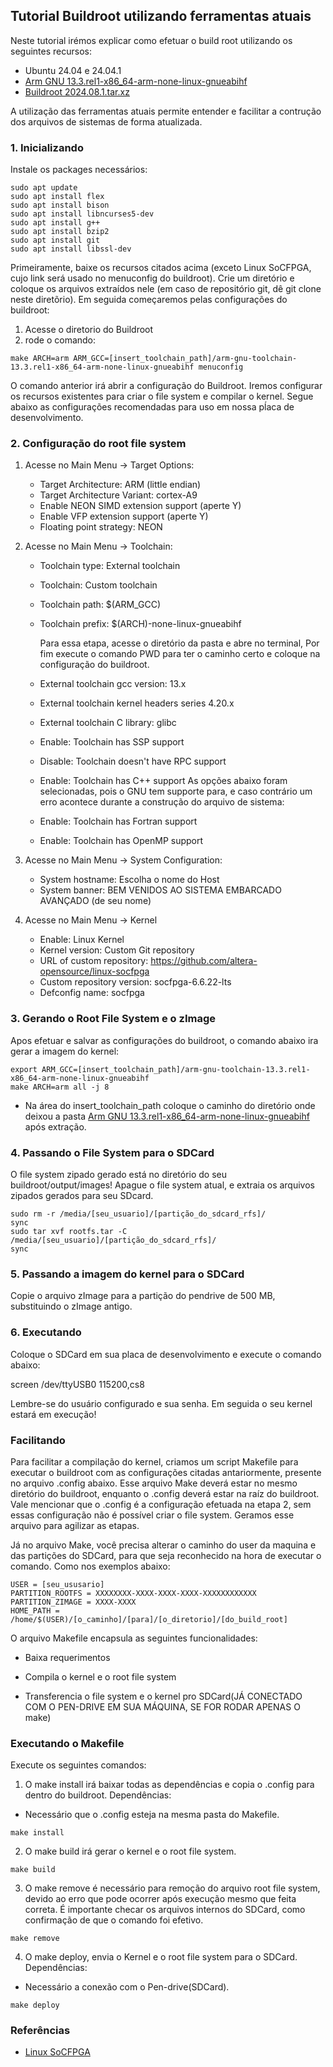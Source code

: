 ## Tutorial Buildroot utilizando ferramentas atuais

Neste tutorial irémos explicar como efetuar o build root utilizando os seguintes recursos:

- Ubuntu 24.04 e 24.04.1
- [Arm GNU 13.3.rel1-x86_64-arm-none-linux-gnueabihf](https://developer.arm.com/downloads/-/arm-gnu-toolchain-downloads)
- [Buildroot 2024.08.1.tar.xz](https://buildroot.org/downloads/)


A utilização das ferramentas atuais permite entender e facilitar a contrução dos arquivos de sistemas de forma atualizada.

### 1. Inicializando

Instale os packages necessários:
```
sudo apt update
sudo apt install flex
sudo apt install bison
sudo apt install libncurses5-dev
sudo apt install g++
sudo apt install bzip2
sudo apt install git
sudo apt install libssl-dev
```

Primeiramente, baixe os recursos citados acima (exceto Linux SoCFPGA, cujo link será usado no menuconfig do buildroot). Crie um diretório e coloque os arquivos extraídos nele (em caso de repositório git, dê git clone neste diretõrio). Em seguida começaremos pelas configurações do buildroot:

1. Acesse o diretorio do Buildroot
2. rode o comando: 
```
make ARCH=arm ARM_GCC=[insert_toolchain_path]/arm-gnu-toolchain-13.3.rel1-x86_64-arm-none-linux-gnueabihf menuconfig
```



O comando anterior irá abrir a configuração do Buildroot. Iremos configurar os recursos existentes para criar o file system e compilar o kernel. Segue abaixo as configurações recomendadas para uso em nossa pĺaca de desenvolvimento.

### 2. Configuração do root file system

1. Acesse no Main Menu -> Target Options:
    - Target Architecture: ARM (little endian)
    - Target Architecture Variant: cortex-A9
    - Enable NEON SIMD extension support (aperte Y)
    - Enable VFP extension support (aperte Y)
    - Floating point strategy: NEON

2. Acesse no Main Menu -> Toolchain:
    - Toolchain type: External toolchain
    - Toolchain: Custom toolchain
    - Toolchain path: $(ARM_GCC)
    - Toolchain prefix: $(ARCH)-none-linux-gnueabihf 
        
        Para essa etapa, acesse o diretório da pasta e abre no terminal, Por fim execute o comando PWD para ter o caminho certo e coloque na configuração do buildroot.
    - External toolchain gcc version: 13.x
    - External toolchain kernel headers series 4.20.x
    - External toolchain C library: glibc
    - Enable: Toolchain has SSP support
    - Disable: Toolchain doesn't have RPC support
    - Enable: Toolchain has C++ support
    As opções abaixo foram selecionadas, pois o GNU tem supporte para, e caso contrário um erro acontece durante a construção do arquivo de sistema:
    - Enable: Toolchain has Fortran support
    - Enable: Toolchain has OpenMP support

3. Acesse no Main Menu -> System Configuration:
    - System hostname: Escolha o nome do Host
    - System banner: BEM VENIDOS AO SISTEMA EMBARCADO AVANÇADO (de seu nome)

4. Acesse no Main Menu -> Kernel
    - Enable: Linux Kernel
    - Kernel version: Custom Git repository
    - URL of custom repository: https://github.com/altera-opensource/linux-socfpga
    - Custom repository version: socfpga-6.6.22-lts
    - Defconfig name: socfpga


### 3. Gerando o Root File System e o zImage

Apos efetuar e salvar as configurações do buildroot, o comando abaixo ira gerar a imagem do kernel:

```
export ARM_GCC=[insert_toolchain_path]/arm-gnu-toolchain-13.3.rel1-x86_64-arm-none-linux-gnueabihf
make ARCH=arm all -j 8
```

- Na área do insert_toolchain_path coloque o caminho do diretório onde deixou a pasta [Arm GNU 13.3.rel1-x86_64-arm-none-linux-gnueabihf](https://developer.arm.com/downloads/-/arm-gnu-toolchain-downloads) após extração.


### 4. Passando o File System para o SDCard

O file system zipado gerado está no diretório do seu buildroot/output/images! Apague o file system atual, e extraia os arquivos zipados gerados para seu SDcard.

```
sudo rm -r /media/[seu_usuario]/[partição_do_sdcard_rfs]/
sync
sudo tar xvf rootfs.tar -C /media/[seu_usuario]/[partição_do_sdcard_rfs]/
sync
```


### 5. Passando a imagem do kernel para o SDCard

Copie o arquivo zImage para a partição do pendrive de 500 MB, substituindo o zImage antigo.


### 6. Executando

Coloque o SDCard em sua placa de desenvolvimento e execute o comando abaixo:

screen /dev/ttyUSB0 115200,cs8

Lembre-se do usuário configurado e sua senha. Em seguida o seu kernel estará em execução!



### Facilitando

Para facilitar a compilação do kernel, criamos um script Makefile para executar o buildroot com as configurações citadas antariormente, presente no arquivo .config abaixo. Esse arquivo Make deverá estar no mesmo diretório do buildroot, enquanto o .config deverá estar na raíz do buildroot. Vale mencionar que o .config é a configuração efetuada na etapa 2, sem essas configuração não é possível criar o file system. Geramos esse arquivo para agilizar as etapas.

Já no arquivo Make, você precisa alterar o caminho do user da maquina e das partições do SDCard, para que seja reconhecido na hora de executar o comando. Como nos exemplos abaixo:

```
USER = [seu_ususario]
PARTITION_ROOTFS = XXXXXXXX-XXXX-XXXX-XXXX-XXXXXXXXXXXX
PARTITION_ZIMAGE = XXXX-XXXX 
HOME_PATH = /home/$(USER)/[o_caminho]/[para]/[o_diretorio]/[do_build_root]
```

O arquivo Makefile encapsula as seguintes funcionalidades:

- Baixa requerimentos

- Compila o kernel e o root file system

- Transferencia o file system e o kernel pro SDCard(JÁ CONECTADO COM O PEN-DRIVE EM SUA MÁQUINA, SE FOR RODAR APENAS O make)


### Executando o Makefile

Execute os seguintes comandos:

1. O make install irá baixar todas as dependências e copia o .config para dentro do buildroot. Dependências:

- Necessário que o .config esteja na mesma pasta do Makefile.

```
make install
```

2. O make build irá gerar o kernel e o root file system.

```
make build
```

3. O make remove é necessário para remoção do arquivo root file system, devido ao erro que pode ocorrer após execução mesmo que feita correta. É importante checar os arquivos internos do SDCard, como confirmação de que o comando foi efetivo.

```
make remove
```


4. O make deploy, envia o Kernel e o root file system para o SDCard. Dependências:

- Necessário a conexão com o Pen-drive(SDCard).

```
make deploy
```

### Referências

- [Linux SoCFPGA](https://github.com/altera-opensource/linux-socfpga)


